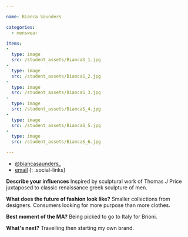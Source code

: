 ```yaml
---

name: Bianca Saunders

categories:
  - menswear

items:
-
  type: image
  src: /student_assets/BiancaS_1.jpg
-
  type: image
  src: /student_assets/BiancaS_2.jpg
-
  type: image
  src: /student_assets/BiancaS_3.jpg
-
  type: image
  src: /student_assets/BiancaS_4.jpg
-
  type: image
  src: /student_assets/BiancaS_5.jpg
-
  type: image
  src: /student_assets/BiancaS_6.jpg

---
```


* [@biancasaunders_](https://www.instagram.com/biancasaunders_/)
* [email](mailto:bianca.saunders@network.rca.ac.uk)
{: .social-links}

**Describe your influences**
Inspired by sculptural work of Thomas J Price juxtaposed to classic renaissance greek sculpture of men.

**What does the future of fashion look like?**
Smaller collections from designers. Consumers looking for more purpose than more clothes.

**Best moment of the MA?**
Being picked to go to Italy for Brioni.

**What's next?**
Travelling then starting my own brand.

